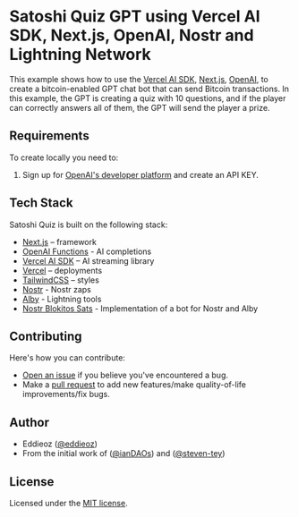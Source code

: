 # Satoshi Quiz GPT using Vercel AI SDK, Next.js, OpenAI, Nostr and Lightning Network

This example shows how to use the [Vercel AI SDK](https://sdk.vercel.ai/docs), [Next.js](https://nextjs.org), [OpenAI](https://openai.com),  to create a bitcoin-enabled GPT chat bot that can send Bitcoin transactions. In this example, the GPT is creating a quiz with 10 questions, and if the player can correctly answers all of them, the GPT will send the player a prize.

## Requirements

To create locally you need to:

1. Sign up for [OpenAI's developer platform](https://platform.openai.com/signup) and create an API KEY.

## Tech Stack

Satoshi Quiz is built on the following stack:

- [Next.js](https://nextjs.org/) – framework
- [OpenAI Functions](https://platform.openai.com/docs/guides/gpt/function-calling) - AI completions
- [Vercel AI SDK](https://sdk.vercel.ai/docs) – AI streaming library
- [Vercel](https://vercel.com) – deployments
- [TailwindCSS](https://tailwindcss.com/) – styles
- [Nostr](https://github.com/nbd-wtf/nostr-tools) - Nostr zaps
- [Alby](https://github.com/getAlby/js-lightning-tools) - Lightning tools
- [Nostr Blokitos Sats](https://github.com/eddieoz/nostr-blokitos-sats) - Implementation of a bot for Nostr and Alby

## Contributing

Here's how you can contribute:

- [Open an issue](https://github.com/eddieoz/satoshiquiz/issues) if you believe you've encountered a bug.
- Make a [pull request](https://github.com/eddieoz/satoshiquiz/pull) to add new features/make quality-of-life improvements/fix bugs.

## Author

- Eddieoz ([@eddieoz](https://twitter.com/eddieoz))
- From the initial work of ([@ianDAOs](https://github.com/ianDAOs/demo-crypto-llm-20questions_)) and ([@steven-tey](https://github.com/steven-tey/chathn))

## License

Licensed under the [MIT license](https://github.com/eddieoz/satoshiquiz/blob/main/LICENSE.md).
